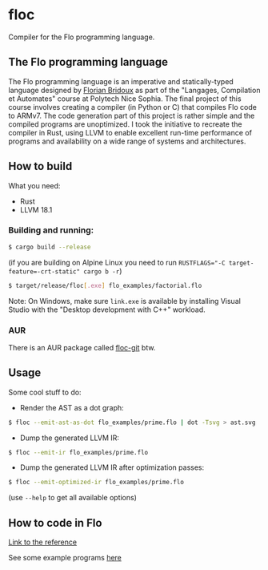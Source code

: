 # floc

Compiler for the Flo programming language.

## The Flo programming language

The Flo programming language is an imperative and statically-typed language designed by [Florian Bridoux](https://webusers.i3s.unice.fr/~bridoux/) as part of the "Langages, Compilation et Automates" course at Polytech Nice Sophia. The final project of this course involves creating a compiler (in Python or C) that compiles Flo code to ARMv7. The code generation part of this project is rather simple and the compiled programs are unoptimized. I took the initiative to recreate the compiler in Rust, using LLVM to enable excellent run-time performance of programs and availability on a wide range of systems and architectures.

## How to build

What you need:
- Rust
- LLVM 18.1

### Building and running:
```bash
$ cargo build --release
```

(if you are building on Alpine Linux you need to run `RUSTFLAGS="-C target-feature=-crt-static" cargo b -r`)

```bash
$ target/release/floc[.exe] flo_examples/factorial.flo
```

Note: On Windows, make sure `link.exe` is available by installing Visual Studio with the "Desktop development with C++" workload.

### AUR

There is an AUR package called [floc-git](https://aur.archlinux.org/packages/floc-git) btw.

## Usage
Some cool stuff to do:

- Render the AST as a dot graph:
```bash
$ floc --emit-ast-as-dot flo_examples/prime.flo | dot -Tsvg > ast.svg
```

- Dump the generated LLVM IR:
```bash
$ floc --emit-ir flo_examples/prime.flo
```

- Dump the generated LLVM IR after optimization passes:
```bash
$ floc --emit-optimized-ir flo_examples/prime.flo
```

(use `--help` to get all available options)

## How to code in Flo
[Link to the reference](FLO_REFERENCE.md)

See some example programs [here](https://github.com/romch007/floc/tree/main/flo_examples)
